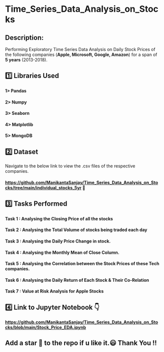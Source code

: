 # Time_Series_Data_Analysis_on_Stocks
## Description:
Performing Exploratory Time Series Data Analysis on Daily Stock Prices of the following companies
(<b>Apple, Microsoft, Google, Amazon</b>) for a span of <b>5 years</b> (2013-2018).

## :one: Libraries Used

#### 1> Pandas

#### 2> Numpy

#### 3> Seaborn

#### 4> Matplotlib

#### 5> MongoDB

## :two: Dataset

Navigate to the below link to view the .csv files of the respective companies. 

#### https://github.com/ManikantaSanjay/Time_Series_Data_Analysis_on_Stocks/tree/main/individual_stocks_5yr :link:

## :three: Tasks Performed

#### Task 1 : Analysing the Closing Price of all the stocks

#### Task 2 : Analysing the Total Volume of stocks being traded each day

#### Task 3 : Analysing the Daily Price Change in stock.

#### Task 4 : Analysing the Monthly Mean of Close Column.

#### Task 5 : Analysing the Correlation between the Stock Prices of these Tech companies. 

#### Task 6 : Analysing the Daily Return of Each Stock & Their Co-Relation

#### Task 7 : Value at Risk Analysis for Apple Stocks

## :four: Link to Jupyter Notebook :point_down:

#### https://github.com/ManikantaSanjay/Time_Series_Data_Analysis_on_Stocks/blob/main/Stock_Price_EDA.ipynb

## Add a star 🌟 to the repo if u like it.:smiley: Thank You !!
